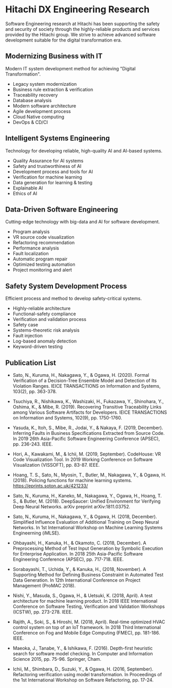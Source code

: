 # Hitachi DX Engineering Research

Software Engineering research at Hitachi has been supporting the safety and security of society through the highly-reliable products and services provided by the Hitachi group.
We strive to achieve advanced software development suitable for the digital transformation era. 

## Modernizing Business with IT

Modern IT system development method for achieving "Digital Transformation".

- Legacy system modernization
- Business rule extraction & verification
- Traceability recovery
- Database analysis
- Modern software architecture
- Agile development process
- Cloud Native computing
- DevOps & CD/CI

## Intelligent Systems Engineering

Technology for developing reliable, high-quality AI and AI-based systems.

- Quality Assurance for AI systems
- Safety and trustworthiness of AI
- Development process and tools for AI
- Verification for machine learning
- Data generation for learning & testing
- Explainable AI
- Ethics of AI

## Data-Driven Software Engineering

Cutting-edge technology with big-data and AI for software development.

- Program analysis
- VR source code visualization
- Refactoring recommendation
- Performance analysis
- Fault localization
- Automatic program repair
- Optimized testing automation
- Project monitoring and alert

## Safety System Development Process

Efficient process and method to develop safety-critical systems.

- Highly-reliable architecture
- Functional-safety compliance
- Verification and validation process
- Safety case
- Systems-theoretic risk analysis
- Fault injection
- Log-based anomaly detection
- Keyword-driven testing

## Publication List

- Sato, N., Kuruma, H., Nakagawa, Y., & Ogawa, H. (2020).
  Formal Verification of a Decision-Tree Ensemble Model and Detection of Its Violation Ranges.
  IEICE TRANSACTIONS on Information and Systems, 103(2), pp. 363-378.

- Tsuchiya, R., Nishikawa, K., Washizaki, H., Fukazawa, Y., Shinohara, Y., Oshima, K., & Mibe, R. (2019).
  Recovering Transitive Traceability Links among Various Software Artifacts for Developers.
  IEICE TRANSACTIONS on Information and Systems, 102(9), pp. 1750-1760.

- Yasuda, K., Itoh, S., Mibe, R., Jodai, Y., & Nakaya, F. (2019, December).
  Inferring Faults in Business Specifications Extracted from Source Code.
  In 2019 26th Asia-Pacific Software Engineering Conference (APSEC), pp. 236-243. IEEE.

- Hori, A., Kawakami, M., & Ichii, M. (2019, September).
  CodeHouse: VR Code Visualization Tool.
  In 2019 Working Conference on Software Visualization (VISSOFT), pp. 83-87. IEEE.

- Hoang, T. S., Sato, N., Myosin, T., Butler, M., Nakagawa, Y., & Ogawa, H. (2018).
  Policing functions for machine learning systems.
  https://eprints.soton.ac.uk/421233/

- Sato, N., Kuruma, H., Kaneko, M., Nakagawa, Y., Ogawa, H., Hoang, T. S., & Butler, M. (2018).
  DeepSaucer: Unified Environment for Verifying Deep Neural Networks.
  arXiv preprint arXiv:1811.03752.

- Sato, N., Kuruma, H., Nakagawa, Y., & Ogawa, H. (2018, December).
  Simplified Influence Evaluation of Additional Training on Deep Neural Networks.
  In 1st International Workshop on Machine Learning Systems Engineerning (iMLSE).

- Ohbayashi, H., Kanuka, H., & Okamoto, C. (2018, December).
  A Preprocessing Method of Test Input Generation by Symbolic Execution for Enterprise Application.
  In 2018 25th Asia-Pacific Software Engineering Conference (APSEC), pp. 717-718. IEEE.

- Sorabayashi, T., Uchida, Y., & Kanuka,  H., (2018, November).
  A Supporting Method for Defining Business Constraint in Automated Test Data Generation.
  In 12th International Conference on Project Management (ProMAC 2018).

- Nishi, Y., Masuda, S., Ogawa, H., & Uetsuki, K. (2018, April).
  A test architecture for machine learning product.
  In 2018 IEEE International Conference on Software Testing, Verification and Validation Workshops (ICSTW), pp. 273-278. IEEE.

- Rajith, A., Soki, S., & Hiroshi, M. (2018, April).
  Real-time optimized HVAC control system on top of an IoT framework.
  In 2018 Third International Conference on Fog and Mobile Edge Computing (FMEC), pp. 181-186. IEEE.

- Maeoka, J., Tanabe, Y., & Ishikawa, F. (2016).
  Depth-first heuristic search for software model checking.
  In Computer and Information Science 2015, pp. 75-96. Springer, Cham.

- Ichii, M., Shimbara, D., Suzuki, Y., & Ogawa, H. (2016, September).
  Refactoring verification using model transformation.
  In Proceedings of the 1st International Workshop on Software Refactoring, pp. 17-24.
